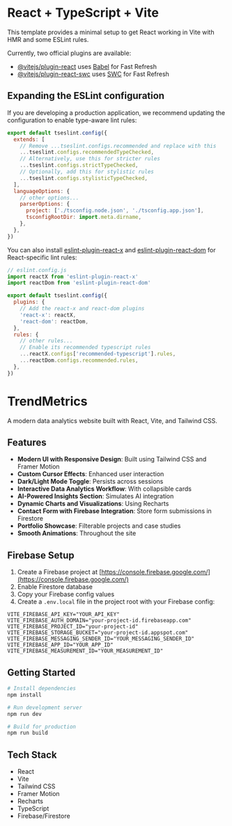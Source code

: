 # React + TypeScript + Vite

This template provides a minimal setup to get React working in Vite with HMR and some ESLint rules.

Currently, two official plugins are available:

- [@vitejs/plugin-react](https://github.com/vitejs/vite-plugin-react/blob/main/packages/plugin-react/README.md) uses [Babel](https://babeljs.io/) for Fast Refresh
- [@vitejs/plugin-react-swc](https://github.com/vitejs/vite-plugin-react-swc) uses [SWC](https://swc.rs/) for Fast Refresh

## Expanding the ESLint configuration

If you are developing a production application, we recommend updating the configuration to enable type-aware lint rules:

```js
export default tseslint.config({
  extends: [
    // Remove ...tseslint.configs.recommended and replace with this
    ...tseslint.configs.recommendedTypeChecked,
    // Alternatively, use this for stricter rules
    ...tseslint.configs.strictTypeChecked,
    // Optionally, add this for stylistic rules
    ...tseslint.configs.stylisticTypeChecked,
  ],
  languageOptions: {
    // other options...
    parserOptions: {
      project: ['./tsconfig.node.json', './tsconfig.app.json'],
      tsconfigRootDir: import.meta.dirname,
    },
  },
})
```

You can also install [eslint-plugin-react-x](https://github.com/Rel1cx/eslint-react/tree/main/packages/plugins/eslint-plugin-react-x) and [eslint-plugin-react-dom](https://github.com/Rel1cx/eslint-react/tree/main/packages/plugins/eslint-plugin-react-dom) for React-specific lint rules:

```js
// eslint.config.js
import reactX from 'eslint-plugin-react-x'
import reactDom from 'eslint-plugin-react-dom'

export default tseslint.config({
  plugins: {
    // Add the react-x and react-dom plugins
    'react-x': reactX,
    'react-dom': reactDom,
  },
  rules: {
    // other rules...
    // Enable its recommended typescript rules
    ...reactX.configs['recommended-typescript'].rules,
    ...reactDom.configs.recommended.rules,
  },
})
```

# TrendMetrics

A modern data analytics website built with React, Vite, and Tailwind CSS.

## Features

- **Modern UI with Responsive Design**: Built using Tailwind CSS and Framer Motion
- **Custom Cursor Effects**: Enhanced user interaction
- **Dark/Light Mode Toggle**: Persists across sessions
- **Interactive Data Analytics Workflow**: With collapsible cards
- **AI-Powered Insights Section**: Simulates AI integration
- **Dynamic Charts and Visualizations**: Using Recharts
- **Contact Form with Firebase Integration**: Store form submissions in Firestore
- **Portfolio Showcase**: Filterable projects and case studies
- **Smooth Animations**: Throughout the site

## Firebase Setup

1. Create a Firebase project at [https://console.firebase.google.com/](https://console.firebase.google.com/)
2. Enable Firestore database
3. Copy your Firebase config values
4. Create a `.env.local` file in the project root with your Firebase config:

```
VITE_FIREBASE_API_KEY="YOUR_API_KEY"
VITE_FIREBASE_AUTH_DOMAIN="your-project-id.firebaseapp.com"
VITE_FIREBASE_PROJECT_ID="your-project-id"
VITE_FIREBASE_STORAGE_BUCKET="your-project-id.appspot.com"
VITE_FIREBASE_MESSAGING_SENDER_ID="YOUR_MESSAGING_SENDER_ID"
VITE_FIREBASE_APP_ID="YOUR_APP_ID"
VITE_FIREBASE_MEASUREMENT_ID="YOUR_MEASUREMENT_ID"
```

## Getting Started

```bash
# Install dependencies
npm install

# Run development server
npm run dev

# Build for production
npm run build
```

## Tech Stack

- React
- Vite
- Tailwind CSS
- Framer Motion
- Recharts
- TypeScript
- Firebase/Firestore
